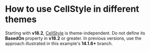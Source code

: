 # How to use CellStyle in different themes

Starting with **v18.2**, [CellStyle](https://documentation.devexpress.com/WPF/DevExpress.Xpf.Grid.DataViewBase.CellStyle.property) is theme-independent. Do not define its **BasedOn** property in **v18.2** or greater. In previous versions, use the approach illustrated in this example's **14.1.6+** branch. 